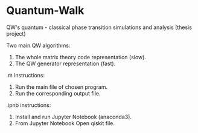 # Quantum-Walk
QW's quantum - classical phase transition simulations and analysis (thesis project)

Two main QW algorithms:

1) The whole matrix theory code representation (slow).
2) The QW generator representation (fast).

.m instructions:

1) Run the main file of chosen program.
2) Run the corresponding output file.

.ipnb instructions:

1) Install and run Jupyter Notebook (anaconda3).
2) From Jupyter Notebook Open qiskit file.
